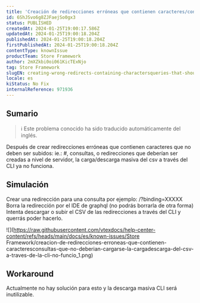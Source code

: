 ```yaml
---
title: 'Creación de redirecciones erróneas que contienen caracteres/consultas que no deberían cargarse la carga/descarga del csv a través de la CLI no funciona'
id: 6ShJSvo6g8ZJFaejSo0gx3
status: PUBLISHED
createdAt: 2024-01-25T19:00:17.586Z
updatedAt: 2024-01-25T19:00:18.204Z
publishedAt: 2024-01-25T19:00:18.204Z
firstPublishedAt: 2024-01-25T19:00:18.204Z
contentType: knownIssue
productTeam: Store Framework
author: 2mXZkbi0oi061KicTExNjo
tag: Store Framework
slugEN: creating-wrong-redirects-containing-charactersqueries-that-shouldnt-be-uploaded-the-uploaddownload-of-the-csv-through-the-cli-doesnt-work
locale: es
kiStatus: No Fix
internalReference: 971936
---
```


## Sumario

>ℹ️ Este problema conocido ha sido traducido automáticamente del inglés.


Después de crear redirecciones erróneas que contienen caracteres que no deben ser subidos: ie.: #, consultas, o redirecciones que deberían ser creadas a nivel de servidor, la carga/descarga masiva del csv a través del CLI ya no funciona.


##

## Simulación


Crear una redirección para una consulta por ejemplo: /?binding=XXXXX
Borra la redirección por el IDE de graphql (no podrás borrarla de otra forma)
Intenta descargar o subir el CSV de las redirecciones a través del CLI y querrás poder hacerlo.

 ![](https://raw.githubusercontent.com/vtexdocs/help-center-content/refs/heads/main/docs/es/known-issues/Store Framework/creacion-de-redirecciones-erroneas-que-contienen-caracteresconsultas-que-no-deberian-cargarse-la-cargadescarga-del-csv-a-traves-de-la-cli-no-funcio_1.png)


##

## Workaround


Actualmente no hay solución para esto y la descarga masiva CLI será inutilizable.





